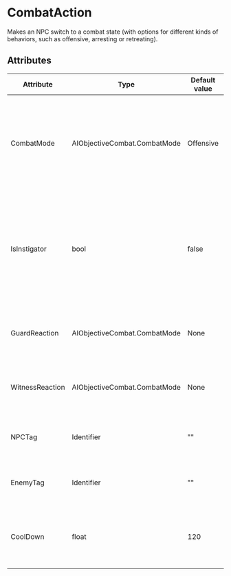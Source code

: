 # CombatAction

Makes an NPC switch to a combat state \(with options for different kinds of behaviors, such as offensive, arresting or retreating\).

## Attributes

| Attribute       | Type                         | Default value | Description                                                                                                                  |
|-----------------|------------------------------|---------------|------------------------------------------------------------------------------------------------------------------------------|
| CombatMode      | AIObjectiveCombat.CombatMode | Offensive     | What kind of combat mode should the NPC switch to (Defensive, Offensive, Arrest, Retreat, None)?                             |
| IsInstigator    | bool                         | false         | Did this NPC start the fight (as an aggressor)? Attacking instigators doesn't reduce reputation or trigger outpost security. |
| GuardReaction   | AIObjectiveCombat.CombatMode | None          | How do guards react to this character attacking others?                                                                      |
| WitnessReaction | AIObjectiveCombat.CombatMode | None          | How do other NPCs react to this character attacking others?                                                                  |
| NPCTag          | Identifier                   | ""            | The tag of the NPC to switch to combat mode.                                                                                 |
| EnemyTag        | Identifier                   | ""            | Tag of the character the NPC should attack.                                                                                  |
| CoolDown        | float                        | 120           | How long it takes for the NPC to "cool down" (stop attacking).                                                               |



